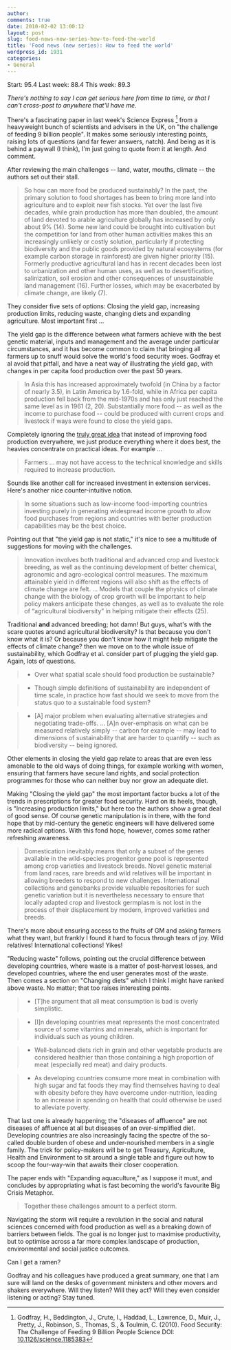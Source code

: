 ```yaml
---
author:
comments: true
date: 2010-02-02 13:00:12
layout: post
slug: food-news-new-series-how-to-feed-the-world
title: 'Food news (new series): How to feed the world'
wordpress_id: 1931
categories:
- General
---
```


Start: 95.4 Last week: 88.4 This week: 89.3

_There's nothing to say I can get serious here from time to time, or that I can't cross-post to anywhere that'll have me._

There's a fascinating paper in last week's Science Express [^fn1] from a heavyweight bunch of scientists and advisers in the UK, on "the challenge of feeding 9 billion people". It makes some seriously interesting points, raising lots of questions (and far fewer answers, natch). And being as it is behind a paywall (I think), I'm just going to quote from it at length. And comment.

After reviewing the main challenges -- land, water, mouths, climate -- the authors set out their stall.

> So how can more food be produced sustainably? In the past, the primary solution to food shortages has been to bring more land into agriculture and to exploit new fish stocks. Yet over the last five decades, while grain production has more than doubled, the amount of land devoted to arable agriculture globally has increased by only about 9% (14). Some new land could be brought into cultivation but the competition for land from other human activities makes this an increasingly unlikely or costly solution, particularly if protecting biodiversity and the public goods provided by natural ecosystems (for example carbon storage in rainforest) are given higher priority (15). Formerly productive agricultural land has in recent decades been lost to urbanization and other human uses, as well as to desertification, salinization, soil erosion and other consequences of unsustainable land management (16). Further losses, which may be exacerbated by climate change, are likely (7).

They consider five sets of options: Closing the yield gap, increasing production limits, reducing waste, changing diets and expanding agriculture. Most important first ...

The yield gap is the difference between what farmers achieve with the best genetic material, inputs and management and the average under particular circumstances, and it has become common to claim that bringing all farmers up to snuff would solve the world's food security woes. Godfray et al avoid that pitfall, and have a neat way of illustrating the yield gap, with changes in per capita food production over the past 50 years.

> In Asia this has increased approximately twofold (in China by a factor of nearly 3.5), in Latin America by 1.6-fold, while in Africa per capita production fell back from the mid-1970s and has only just reached the same level as in 1961 (2, 20). Substantially more food -- as well as the income to purchase food -- could be produced with current crops and livestock if ways were found to close the yield gaps.

Completely ignoring the [truly great idea](http://agro.biodiver.se/2009/10/with-great-power/) that instead of improving food production everywhere, we just produce everything where it does best, the heavies concentrate on practical ideas. For example ...

> Farmers ... may not have access to the technical knowledge and skills required to increase production.

Sounds like another call for increased investment in extension services. Here's another nice counter-intuitive notion.

> In some situations such as low-income food-importing countries investing purely in generating widespread income growth to allow food purchases from regions and countries with better production capabilities may be the best choice.

Pointing out that "the yield gap is not static," it's nice to see a multitude of suggestions for moving with the challenges.

> Innovation involves both traditional and advanced crop and livestock breeding, as well as the continuing development of better chemical, agronomic and agro-ecological control measures. The maximum attainable yield in different regions will also shift as the effects of climate change are felt. ... Models that couple the physics of climate change with the biology of crop growth will be important to help policy makers anticipate these changes, as well as to evaluate the role of “agricultural biodiversity” in helping mitigate their effects (25).

Traditional **and** advanced breeding; hot damn! But guys, what's with the scare quotes around agricultural biodiversity? Is that because you don't know what it is? Or because you don't know how it might help mitigate the effects of climate change? then we move on to the whole issue of sustainability, which Godfray et al. consider part of plugging the yield gap. Again, lots of questions.

>   * Over what spatial scale should food production be sustainable?

>   * Though simple definitions of sustainability are 
independent of time scale, in practice how fast should we seek to move from the status quo to a sustainable food system?

>   * [A] major problem when evaluating alternative strategies and negotiating trade-offs. ... [A]n over-emphasis on what can be measured relatively simply -- carbon for example -- may lead to dimensions of sustainability that are harder to quantify -- such as biodiversity -- being ignored.

Other elements in closing the yield gap relate to areas that are even less amenable to the old ways of doing things, for example working with women, ensuring that farmers have secure land rights, and social protection programmes for those who can neither buy nor grow an adequate diet.

Making "Closing the yield gap" the most important factor bucks a lot of the trends in prescriptions for greater food security. Hard on its heels, though, is "Increasing production limits," but here too the authors show a great deal of good sense. Of course genetic manipulation is in there, with the fond hope that by mid-century the genetic engineers will have delivered some more radical options. With this fond hope, however, comes some rather refreshing awareness.

> Domestication inevitably means that only a subset of the genes available in the wild-species progenitor gene pool is represented among crop varieties and livestock breeds. Novel genetic material from land races, rare breeds and wild relatives will be important in allowing breeders to respond to new challenges. International collections and genebanks provide valuable repositories for such genetic variation but it is nevertheless necessary to ensure that locally adapted crop and livestock germplasm is not lost in the process of their displacement by modern, improved varieties and breeds.

There's more about ensuring access to the fruits of GM and asking farmers what they want, but frankly I found it hard to focus through tears of joy. Wild relatives! International collections! Yikes!

"Reducing waste" follows, pointing out the crucial difference between developing countries, where waste is a matter of post-harvest losses, and developed countries, where the end user generates most of the waste. Then comes a section on "Changing diets" which I think I might have ranked above waste. No matter; that too raises interesting points.

>   * [T]he argument that all meat consumption is bad is overly simplistic.
> 

>   * [I]n developing countries meat represents the most concentrated source of some vitamins and minerals, which is important for individuals such as young children.
> 

>   * Well-balanced diets rich in grain and other vegetable products are considered healthier than those containing a high proportion of meat (especially red meat) and dairy products.
> 

>   * As developing countries consume more meat in combination with high sugar and fat foods they may find themselves having to deal with obesity before they have overcome under-nutrition, leading to an increase in spending on health that could otherwise be used to alleviate poverty.

That last one is already happening; the "diseases of affluence" are not diseases of affluence at all but diseases of an over-simplified diet. Developing countries are also increasingly facing the spectre of the so-called double burden of obese and under-nourished members in a single family. The trick for policy-makers will be to get Treasury, Agriculture, Health and Environment to sit around a single table and figure out how to scoop the four-way-win that awaits their closer cooperation.

The paper ends with "Expanding aquaculture," as I suppose it must, and concludes by appropriating what is fast becoming the world's favourite Big Crisis Metaphor. 

> Together these challenges amount to a perfect storm.  

Navigating the storm will require a revolution in the social and natural sciences concerned with food production as well as a breaking down of barriers between fields. The goal is no longer just to maximise productivity, but to optimise across a far more complex landscape of production, environmental and social justice outcomes.

Can I get a ramen?

Godfray and his colleagues have produced a great summary, one that I am sure will land on the desks of government ministers and other movers and shakers everywhere. Will they listen? Will they act? Will they even consider listening or acting? Stay tuned.

[^fn1]: Godfray, H., Beddington, J., Crute, I., Haddad, L., Lawrence, D., Muir, J., Pretty, J., Robinson, S., Thomas, S., & Toulmin, C. (2010). Food Security: The Challenge of Feeding 9 Billion People Science DOI: [10.1126/science.1185383](http://dx.doi.org/10.1126/science.1185383) 

 
